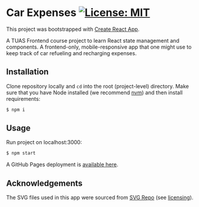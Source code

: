 # Car Expenses                           [![License: MIT](https://img.shields.io/badge/License-MIT-yellow.svg)](https://opensource.org/licenses/MIT) 

This project was bootstrapped with [Create React App](https://github.com/facebook/create-react-app).

A TUAS Frontend course project to learn React state management and components.
A frontend-only, mobile-responsive app that one might use to keep track of car refueling and recharging expenses.

## Installation

Clone repository locally and `cd` into the root (project-level) directory. 
Make sure that you have Node installed (we recommend [nvm](https://github.com/nvm-sh/nvm)) and then install requirements:

```bash
$ npm i
```


## Usage

Run project on localhost:3000:

```bash
$ npm start
```

A GitHub Pages deployment is [available here](https://arekune.github.io/car-expenses/).


## Acknowledgements

The SVG files used in this app were sourced from [SVG Repo](https://www.svgrepo.com/)
(see [licensing](https://www.svgrepo.com/page/licensing/)).